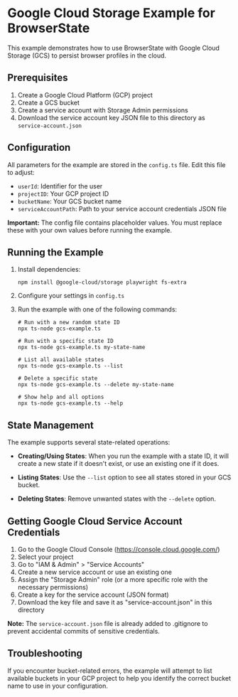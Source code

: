 # Google Cloud Storage Example for BrowserState

This example demonstrates how to use BrowserState with Google Cloud Storage (GCS) to persist browser profiles in the cloud.

## Prerequisites

1. Create a Google Cloud Platform (GCP) project
2. Create a GCS bucket
3. Create a service account with Storage Admin permissions
4. Download the service account key JSON file to this directory as `service-account.json`

## Configuration

All parameters for the example are stored in the `config.ts` file. Edit this file to adjust:

- `userId`: Identifier for the user
- `projectID`: Your GCP project ID
- `bucketName`: Your GCS bucket name
- `serviceAccountPath`: Path to your service account credentials JSON file

**Important:** The config file contains placeholder values. You must replace these with your own values before running the example.

## Running the Example

1. Install dependencies:
   ```
   npm install @google-cloud/storage playwright fs-extra
   ```

2. Configure your settings in `config.ts`

3. Run the example with one of the following commands:

   ```
   # Run with a new random state ID
   npx ts-node gcs-example.ts
   
   # Run with a specific state ID
   npx ts-node gcs-example.ts my-state-name
   
   # List all available states
   npx ts-node gcs-example.ts --list
   
   # Delete a specific state
   npx ts-node gcs-example.ts --delete my-state-name
   
   # Show help and all options
   npx ts-node gcs-example.ts --help
   ```

## State Management

The example supports several state-related operations:

- **Creating/Using States**: When you run the example with a state ID, it will create a new state if it doesn't exist, or use an existing one if it does.
  
- **Listing States**: Use the `--list` option to see all states stored in your GCS bucket.
  
- **Deleting States**: Remove unwanted states with the `--delete` option.

## Getting Google Cloud Service Account Credentials

1. Go to the Google Cloud Console (https://console.cloud.google.com/)
2. Select your project
3. Go to "IAM & Admin" > "Service Accounts"
4. Create a new service account or use an existing one
5. Assign the "Storage Admin" role (or a more specific role with the necessary permissions)
6. Create a key for the service account (JSON format)
7. Download the key file and save it as "service-account.json" in this directory

**Note:** The `service-account.json` file is already added to .gitignore to prevent accidental commits of sensitive credentials.

## Troubleshooting

If you encounter bucket-related errors, the example will attempt to list available buckets in your GCP project to help you identify the correct bucket name to use in your configuration. 